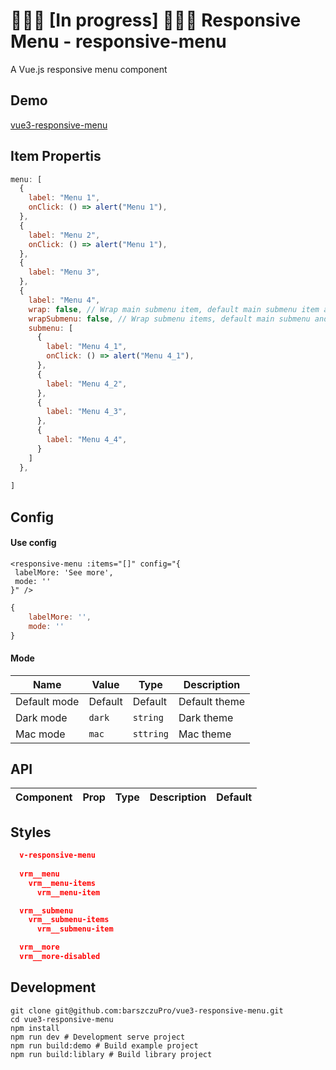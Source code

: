 # 👷🏻‍♂️ [In progress] 👷🏻‍♂️  Responsive Menu - responsive-menu 

A Vue.js responsive menu component

## Demo

[vue3-responsive-menu](https://barszczupro.github.io/vue3-responsive-menu/)

## Item Propertis

```js
menu: [
  {
    label: "Menu 1",
    onClick: () => alert("Menu 1"),
  },
  {
    label: "Menu 2",
    onClick: () => alert("Menu 1"),
  }, 
  {
    label: "Menu 3",
  },
  {
    label: "Menu 4",
    wrap: false, // Wrap main submenu item, default main submenu item and submenu items is not wrap
    wrapSubmenu: false, // Wrap submenu items, default main submenu and submenu items is not wrap
    submenu: [
      {
        label: "Menu 4_1",
        onClick: () => alert("Menu 4_1"),
      },
      {
        label: "Menu 4_2",
      },
      {
        label: "Menu 4_3",
      },
      {
        label: "Menu 4_4",
      }
    ]
  },
  
]
```


## Config

#### Use config

```vue
<responsive-menu :items="[]" config="{
 labelMore: 'See more',
 mode: ''
}" />
```

```js
{
    labelMore: '',
    mode: ''
}
```
#### Mode

| Name        | Value   | Type                | Description   |
|-------------|---------|---------------------|---------------|
| Default mode | Default | Default             | Default theme |
| Dark mode   | `dark`  | `string`            | Dark theme    |
| Mac mode    | `mac`    | `sttring` | Mac theme   |

## API

<table>
    <thead>
        <tr>
            <th>Component</th>
            <th>Prop</th>
            <th>Type</th>
            <th>Description</th>
            <th>Default</th>
        </tr>
    </thead>
    <tbody>
    </tbody>
</table>

## Styles

```json
  v-responsive-menu
  
  vrm__menu
    vrm__menu-items
      vrm__menu-item

  vrm__submenu
    vrm__submenu-items
      vrm__submenu-item

  vrm__more
  vrm__more-disabled
```

## Development

```shell
git clone git@github.com:barszczuPro/vue3-responsive-menu.git
cd vue3-responsive-menu
npm install
npm run dev # Development serve project
npm run build:demo # Build example project
npm run build:liblary # Build library project
```
